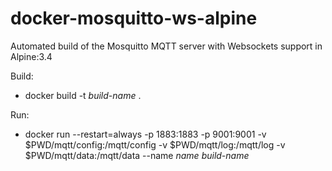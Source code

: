 # docker-mosquitto-ws-alpine
Automated build of the Mosquitto MQTT server with Websockets support in Alpine:3.4

Build:
 - docker build -t *build-name* .

Run:
 - docker run --restart=always -p 1883:1883 -p 9001:9001 -v $PWD/mqtt/config:/mqtt/config -v $PWD/mqtt/log:/mqtt/log -v $PWD/mqtt/data:/mqtt/data --name *name* *build-name*
